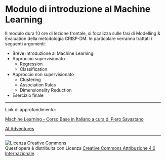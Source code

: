 # Modulo di introduzione al Machine Learning

Il modulo dura 10 ore di lezione frontale, si focalizza sulle fasi di Modelling & Evaluation della metodologia CRISP-DM.
In particolare verranno trattati i seguenti argomenti:
* Breve introduzione al Machine Learning
* Approccio supervisionato
	* Regression
	* Classification
* Approccio non supervisionato
	* Clustering
	* Association Rules
	* Dimensionality Reduction
* Esercizio finale

---

Link di approfondimento:

[Machine Learning - Corso Base in Italiano a cura di Piero Savastano](https://www.youtube.com/watch?v=U78wETHkBKU&list=PLa-sizbCyh93evwIevvnjWFEH94N5giIG)

[AI Adventures](https://www.youtube.com/watch?v=nKW8Ndu7Mjw)

---

<a rel="license" href="http://creativecommons.org/licenses/by/4.0/"><img alt="Licenza Creative Commons" style="border-width:0" src="https://i.creativecommons.org/l/by/4.0/88x31.png" /></a><br />Quest'opera è distribuita con Licenza <a rel="license" href="http://creativecommons.org/licenses/by/4.0/">Creative Commons Attribuzione 4.0 Internazionale</a>.
